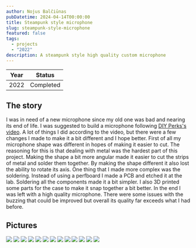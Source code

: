 ```yaml
---
author: Nojus Balčiūnas
pubDatetime: 2024-04-14T00:00:00
title: Steampunk style microphone
slug: steampunk-style-microphone
featured: false
tags:
  - projects
  - "2022"
description: A steampunk style high quality custom microphone
---
```


| Year |  Status   |
| :--: | :-------: |
| 2022 | Completed |

## The story

I was in need of a new microphone since my old one was bad and nearing its end of life.
I was suggested to build a microphone following [DIY Perks's video](https://www.youtube.com/watch?v=LoQu3XXIayc).
A lot of things I did according to the video, but there were a few changes I made to make it a bit different and I hope better.
First of all my microphone shape was different in hopes of making it easier to cut.
The reasoning for this is that dealing with metal was the hardest part of this project.
Making the shape a bit more angular made it easier to cut the strips of metal and solder them together.
By making the shape different it also lost the ability to rotate its axis.
One thing that I made more complex was the soldering.
Instead of using a perfboard I made a PCB and etched it at the lab.
Soldering all the components made it a bit simpler.
I also 3D printed some parts for the case to make it snap together a bit better.
In the end I was left with a high quality microphone.
There were some issues with the buzzing that could be improved but overall its quality far exceeds what I had before.

## Pictures

![](../../assets/images/steampunk-style-microphone/1.jpg)
![](../../assets/images/steampunk-style-microphone/2.jpg)
![](../../assets/images/steampunk-style-microphone/3.jpg)
![](../../assets/images/steampunk-style-microphone/4.jpg)
![](../../assets/images/steampunk-style-microphone/5.jpg)
![](../../assets/images/steampunk-style-microphone/6.jpg)
![](../../assets/images/steampunk-style-microphone/7.jpg)
![](../../assets/images/steampunk-style-microphone/8.jpg)
![](../../assets/images/steampunk-style-microphone/9.jpg)
![](../../assets/images/steampunk-style-microphone/10.jpg)
![](../../assets/images/steampunk-style-microphone/11.jpg)
![](../../assets/images/steampunk-style-microphone/12.jpg)
![](../../assets/images/steampunk-style-microphone/13.jpg)
